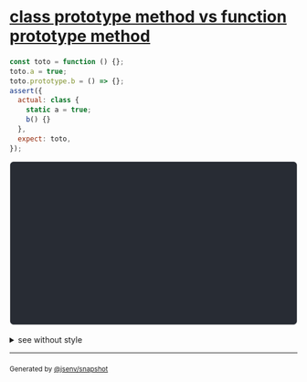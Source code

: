 # [class prototype method vs function prototype method](../../function.test.js#L359)

```js
const toto = function () {};
toto.a = true;
toto.prototype.b = () => {};
assert({
  actual: class {
    static a = true;
    b() {}
  },
  expect: toto,
});
```

![img](throw.svg)

<details>
  <summary>see without style</summary>

```console
AssertionError: actual and expect are different

actual: class actual {
  [source code];
  b() {
    [source code],
  };
  static a = true;
}
expect: function toto () {
  [source code],
  prototype: {
    b: () => {
      [source code],
    },
  },
  a: true,
}
```

</details>

---
<sub>
  Generated by <a href="https://github.com/jsenv/core/tree/main/packages/independent/snapshot">@jsenv/snapshot</a>
</sub>